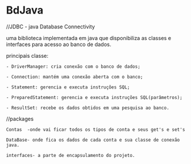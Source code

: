 # BdJava

//JDBC - java Database Connectivity

uma biblioteca implementada em java que disponibiliza as classes e interfaces para acesso ao banco de dados.

principais classe:
	
	- DriverManager: cria conexão com o banco de dados;
	
	- Connection: mantém uma conexão aberta com o banco;
	
	- Statement: gerencia e executa instruções SQL;
	
	- PreparedStatement: gerencia e executa instruções SQL(parâmetros);	
	
	- ResultSet: recebe os dados obtidos em uma pesquisa ao banco.


//packages 

	Contas  -onde vai ficar todos os tipos de conta e seus get's e set's

	DataBase- onde fica os dados de cada conta e sua classe de conexão java.

	interfaces- a parte de encapsulamento do projeto.
